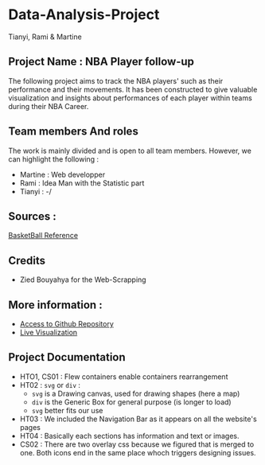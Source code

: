 # Data-Analysis-Project
Tianyi, Rami & Martine

## Project Name : NBA Player follow-up
The following project aims to track the NBA players' such as their performance and their movements. It has been constructed to give valuable visualization and insights about performances of each player within teams during their NBA Career.

## Team members And roles
The work is mainly divided and is open to all team members. However, we can highlight the following : 
- Martine : Web developper
- Rami : Idea Man with the Statistic part
- Tianyi : -/
## Sources : 
[BasketBall Reference](https://www.basketball-reference.com/)

## Credits
- Zied Bouyahya for the Web-Scrapping

## More information : 
- [Access to Github Repository](https://github.com/KanadaGeese/Data-Visualization-Project)
- [Live Visualization]()

## Project Documentation

- HTO1, CS01 : Flew containers enable containers rearrangement
- HT02 : ```svg``` or ```div``` : 
    - ```svg``` is a Drawing canvas, used for drawing shapes (here a map)
    - ```div``` is the Generic Box for general purpose (is longer to load)
    - ```svg``` better fits our use
- HT03 : We included the Navigation Bar as it appears on all the website's pages
- HT04 : Basically each sections has information and text or images.
- CS02 : There are two overlay css because we figured that is merged to one. Both icons end in the same place whoch triggers designing issues.

